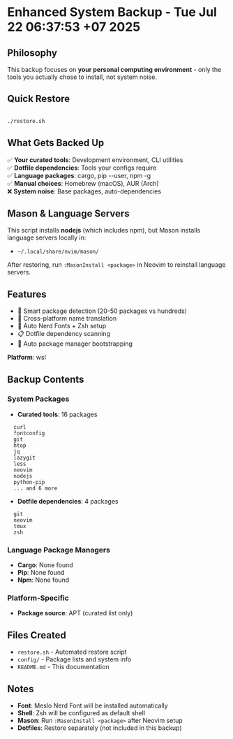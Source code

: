 # Enhanced System Backup - Tue Jul 22 06:37:53 +07 2025


## Philosophy
This backup focuses on **your personal computing environment** - only the tools you actually chose to install, not system noise.

## Quick Restore


```bash

./restore.sh

```


## What Gets Backed Up

✅ **Your curated tools**: Development environment, CLI utilities  
✅ **Dotfile dependencies**: Tools your configs require  
✅ **Language packages**: cargo, pip --user, npm -g  
✅ **Manual choices**: Homebrew (macOS), AUR (Arch)  
❌ **System noise**: Base packages, auto-dependencies

## Mason & Language Servers


This script installs **nodejs** (which includes npm), but Mason installs language servers locally in:
- `~/.local/share/nvim/mason/`


After restoring, run `:MasonInstall <package>` in Neovim to reinstall language servers.

## Features

- 🎯 Smart package detection (20-50 packages vs hundreds)
- 🔄 Cross-platform name translation  
- 🎨 Auto Nerd Fonts + Zsh setup
- 📋 Dotfile dependency scanning
- 🔧 Auto package manager bootstrapping

**Platform**: wsl

## Backup Contents

### System Packages
- **Curated tools**: 16 packages
```
  curl
  fontconfig
  git
  htop
  jq
  lazygit
  less
  neovim
  nodejs
  python-pip
  ... and 6 more
```


- **Dotfile dependencies**: 4 packages
```
  git
  neovim
  tmux
  zsh
```


### Language Package Managers
- **Cargo**: None found
- **Pip**: None found
- **Npm**: None found


### Platform-Specific
- **Package source**: APT (curated list only)


## Files Created

- `restore.sh` - Automated restore script
- `config/` - Package lists and system info
- `README.md` - This documentation

## Notes

- **Font**: Meslo Nerd Font will be installed automatically
- **Shell**: Zsh will be configured as default shell
- **Mason**: Run `:MasonInstall <package>` after Neovim setup
- **Dotfiles**: Restore separately (not included in this backup)
